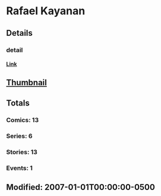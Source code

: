 # Rafael  Kayanan 
## Details
### detail
#### [Link](http://marvel.com/comics/creators/3940/rafael_kayanan?utm_campaign=apiRef&utm_source=225578a89fc76f3d20fbffda5d17a88d)
## [Thumbnail](http://i.annihil.us/u/prod/marvel/i/mg/9/00/4bb61672c51ec.jpg)
## Totals
### Comics: 13
### Series: 6
### Stories: 13
### Events: 1
## Modified: 2007-01-01T00:00:00-0500